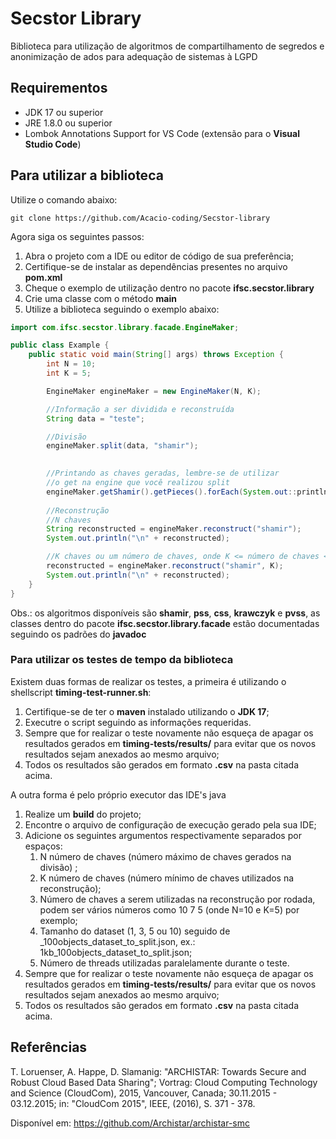 # Secstor Library

Biblioteca para utilização de algoritmos de compartilhamento de segredos e anonimização de ados para adequação de 
sistemas à LGPD

## Requirementos

- JDK 17 ou superior
- JRE 1.8.0 ou superior
- Lombok Annotations Support for VS Code (extensão para o <b>Visual Studio Code</b>)

## Para utilizar a biblioteca

Utilize o comando abaixo:

```
git clone https://github.com/Acacio-coding/Secstor-library
```

Agora siga os seguintes passos:

1. Abra o projeto com a IDE ou editor de código de sua preferência;
2. Certifique-se de instalar as dependências presentes no arquivo <b>pom.xml</b>
3. Cheque o exemplo de utilização dentro no pacote <b>ifsc.secstor.library</b>
4. Crie uma classe com o método <b>main</b>
5. Utilize a biblioteca seguindo o exemplo abaixo:
```java
import com.ifsc.secstor.library.facade.EngineMaker;

public class Example {
    public static void main(String[] args) throws Exception {
        int N = 10;
        int K = 5;

        EngineMaker engineMaker = new EngineMaker(N, K);

        //Informação a ser dividida e reconstruída
        String data = "teste";

        //Divisão
        engineMaker.split(data, "shamir");

        
        //Printando as chaves geradas, lembre-se de utilizar 
        //o get na engine que você realizou split
        engineMaker.getShamir().getPieces().forEach(System.out::println);
        
        //Reconstrução 
        //N chaves
        String reconstructed = engineMaker.reconstruct("shamir");
        System.out.println("\n" + reconstructed);

        //K chaves ou um número de chaves, onde K <= número de chaves <= N
        reconstructed = engineMaker.reconstruct("shamir", K);
        System.out.println("\n" + reconstructed);
    }
}
```
Obs.: os algoritmos disponíveis são **shamir**, **pss**, **css**, **krawczyk** e **pvss**, as classes dentro do pacote <b>ifsc.secstor.library.facade</b> estão documentadas seguindo os padrões do <b>javadoc</b>

### Para utilizar os testes de tempo da biblioteca

Existem duas formas de realizar os testes, a primeira é utilizando o shellscript <b>timing-test-runner.sh</b>:

1. Certifique-se de ter o <b>maven</b> instalado utilizando o <b>JDK 17</b>;
2. Executre o script seguindo as informações requeridas.
3. Sempre que for realizar o teste novamente não esqueça de apagar os resultados gerados em <b>timing-tests/results/</b> para evitar que os novos resultados sejam anexados ao mesmo arquivo;
5. Todos os resultados são gerados em formato <b>.csv</b> na pasta citada acima.

A outra forma é pelo próprio executor das IDE's java

1. Realize um <b>build</b> do projeto;
2. Encontre o arquivo de configuração de execução gerado pela sua IDE;
3. Adicione os seguintes argumentos respectivamente separados por espaços:
   1. N número de chaves (número máximo de chaves gerados na divisão) ;
   2. K número de chaves (número mínimo de chaves utilizados na reconstrução);
   3. Número de chaves a serem utilizadas na reconstrução por rodada, podem ser vários números como 10 7 5 (onde N=10 e K=5) por exemplo;
   4. Tamanho do dataset (1, 3, 5 ou 10) seguido de _100objects_dataset_to_split.json, ex.: 1kb_100objects_dataset_to_split.json;
   5. Número de threads utilizadas paralelamente durante o teste.
4. Sempre que for realizar o teste novamente não esqueça de apagar os resultados gerados em <b>timing-tests/results/</b> para evitar que os novos resultados sejam anexados ao mesmo arquivo;
5. Todos os resultados são gerados em formato <b>.csv</b> na pasta citada acima.

## Referências
T. Loruenser, A. Happe, D. Slamanig: "ARCHISTAR: Towards Secure and Robust Cloud Based Data Sharing"; Vortrag: Cloud Computing Technology and Science (CloudCom), 2015, Vancouver, Canada; 30.11.2015 - 03.12.2015; in: "CloudCom 2015", IEEE, (2016), S. 371 - 378.

Disponível em: <https://github.com/Archistar/archistar-smc>